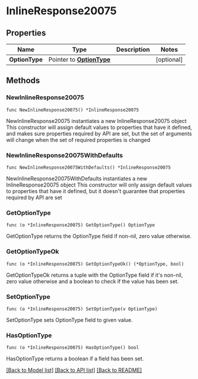 # InlineResponse20075

## Properties

Name | Type | Description | Notes
------------ | ------------- | ------------- | -------------
**OptionType** | Pointer to [**OptionType**](optionType.md) |  | [optional] 

## Methods

### NewInlineResponse20075

`func NewInlineResponse20075() *InlineResponse20075`

NewInlineResponse20075 instantiates a new InlineResponse20075 object
This constructor will assign default values to properties that have it defined,
and makes sure properties required by API are set, but the set of arguments
will change when the set of required properties is changed

### NewInlineResponse20075WithDefaults

`func NewInlineResponse20075WithDefaults() *InlineResponse20075`

NewInlineResponse20075WithDefaults instantiates a new InlineResponse20075 object
This constructor will only assign default values to properties that have it defined,
but it doesn't guarantee that properties required by API are set

### GetOptionType

`func (o *InlineResponse20075) GetOptionType() OptionType`

GetOptionType returns the OptionType field if non-nil, zero value otherwise.

### GetOptionTypeOk

`func (o *InlineResponse20075) GetOptionTypeOk() (*OptionType, bool)`

GetOptionTypeOk returns a tuple with the OptionType field if it's non-nil, zero value otherwise
and a boolean to check if the value has been set.

### SetOptionType

`func (o *InlineResponse20075) SetOptionType(v OptionType)`

SetOptionType sets OptionType field to given value.

### HasOptionType

`func (o *InlineResponse20075) HasOptionType() bool`

HasOptionType returns a boolean if a field has been set.


[[Back to Model list]](../README.md#documentation-for-models) [[Back to API list]](../README.md#documentation-for-api-endpoints) [[Back to README]](../README.md)


